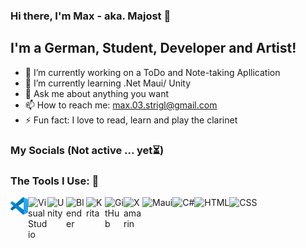 ### Hi there, I'm Max - aka. Majost 👋

## I'm a German, Student, Developer and Artist!
- 🔭 I’m currently working on a ToDo and Note-taking Apllication
- 🌱 I’m currently learning .Net Maui/ Unity
- 💬 Ask me about anything you want
- 📫 How to reach me: max.03.strigl@gmail.com
- ⚡ Fun fact: I love to read, learn and play the clarinet

### My Socials (Not active ... yet:hourglass_flowing_sand:)


### The Tools I Use: :wrench:
<img align="left" alt="Visual Studio Code" width="28px" src="https://raw.githubusercontent.com/github/explore/bbd48b997e8d0bef63f676eca4da5e1f76487b56/topics/visual-studio-code/visual-studio-code.png"/>
<img align="left" alt="Visual Studio" width="31px" src="https://visualstudio.microsoft.com/wp-content/uploads/2021/10/Product-Icon.svg"/>
<img align="left" alt="Unity" width="30px" src="https://i.redd.it/tu3gt6ysfxq71.png"/>
<img align="left" alt="Blender" width="32px" src="https://scontent.cdninstagram.com/v/t51.2885-19/54447327_1237277466435616_1897300381373825024_n.jpg?stp=dst-jpg_s150x150&amp;_nc_ht=scontent.cdninstagram.com&amp;_nc_cat=104&amp;_nc_ohc=IxO0eyL5g9sAX9KYxKz&amp;edm=APs17CUBAAAA&amp;ccb=7-5&amp;oh=00_AT-gUV6rAB0aCc4l6klKMO9jL1VqHOv0oHX9l2JlXz-X8w&amp;oe=62ED0A86&amp;_nc_sid=978cb9"/>
<img align="left" alt="Krita" width="30px" src="https://scontent.cdninstagram.com/v/t51.2885-19/269756624_900783777468552_4900655338226502646_n.jpg?stp=dst-jpg_s150x150&amp;_nc_ht=scontent.cdninstagram.com&amp;_nc_cat=100&amp;_nc_ohc=L32wglw0eFAAX-8vcBE&amp;edm=APs17CUBAAAA&amp;ccb=7-5&amp;oh=00_AT_Uk4X9jdNrnvo834AniheIWuBG1AFiC6MyZeaDWOCpgA&amp;oe=62EBD9B9&amp;_nc_sid=978cb9"/>
<img align="left" alt="GitHub" width="30px" src="https://cdn-icons-png.flaticon.com/512/25/25231.png"/>
<img align="left" alt="Xamarin" width="30px" src="https://docs.microsoft.com/media/logos/logo_xamarin.svg"/>
<img align="left" alt="Maui"/>
<img align="left" alt="C#"/>
<img align="left" alt="HTML"/>
<img align="left" alt="CSS"/>

<!--
**Maximilian-Strigl/Maximilian-Strigl** is a ✨ _special_ ✨ repository because its `README.md` (this file) appears on your GitHub profile. 

Here are some ideas to get you started:

- 🔭 I’m currently working on ...
- 🌱 I’m currently learning     ..
- 👯 I’m looking to collaborate on ...
- 🤔 I’m looking for help with ...
- 💬 Ask me about ...
- 📫 How to reach me: ...
- 😄 Pronouns: ...
- ⚡ Fun fact: ...
-->
